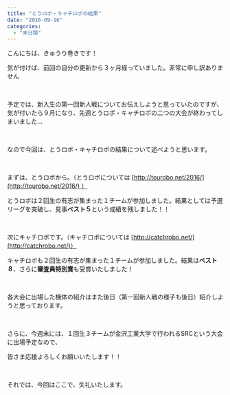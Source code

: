 ```yaml
---
title: "とうロボ・キャチロボの結果"
date: "2016-09-16"
categories: 
  - "未分類"
---
```


こんにちは、きゅうり巻きです！

気が付けば、前回の自分の更新から３ヶ月経っていました。非常に申し訳ありません

 

予定では、新入生の第一回新人戦についてお伝えしようと思っていたのですが、気が付いたら９月になり、先週とうロボ・キャチロボの二つの大会が終わってしまいました…

 

なので今回は、とうロボ・キャチロボの結果について述べようと思います。

 

まずは、とうロボから。（とうロボについては [http://tourobo.net/2016/](http://tourobo.net/2016/) ）

とうロボは２回生の有志が集まった１チームが参加しました。結果としては予選リーグを突破し、見事**ベスト５**という成績を残しました！！

 

次にキャチロボです。（キャチロボについては [http://catchrobo.net/](http://catchrobo.net/)）

キャチロボも２回生の有志が集まった１チームが参加しました。結果は**ベスト８**、さらに**審査員特別賞**も受賞いたしました！

 

各大会に出場した機体の紹介はまた後日（第一回新人戦の様子も後日）紹介しようと思っております。

 

さらに、今週末には、１回生３チームが金沢工業大学で行われるSRCという大会に出場予定なので、

皆さま応援よろしくお願いいたします！！

 

それでは、今回はここで、失礼いたします。
